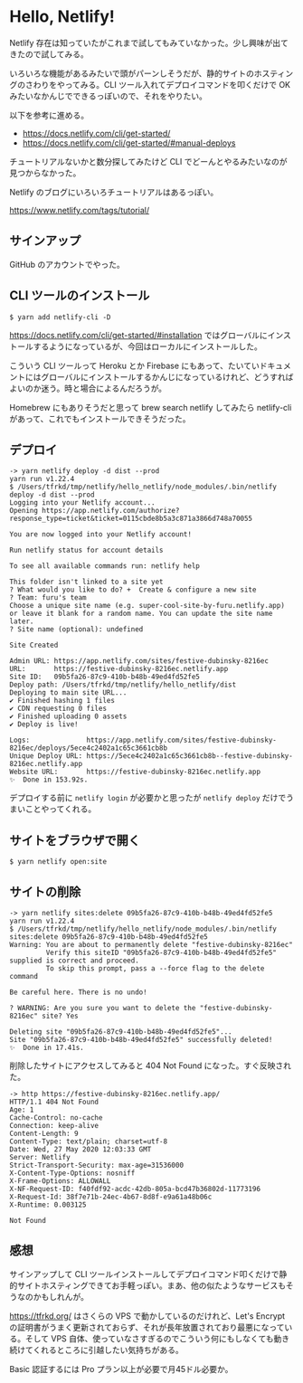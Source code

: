 # Hello, Netlify!

Netlify 存在は知っていたがこれまで試してもみていなかった。少し興味が出てきたので試してみる。

いろいろな機能があるみたいで頭がパーンしそうだが、静的サイトのホスティングのさわりをやってみる。CLI ツール入れてデプロイコマンドを叩くだけで OK みたいなかんじでできるっぽいので、それをやりたい。


以下を参考に進める。

- https://docs.netlify.com/cli/get-started/
- https://docs.netlify.com/cli/get-started/#manual-deploys

チュートリアルないかと数分探してみたけど CLI でどーんとやるみたいなのが見つからなかった。

Netlify のブログにいろいろチュートリアルはあるっぽい。

https://www.netlify.com/tags/tutorial/

## サインアップ

GitHub のアカウントでやった。

## CLI ツールのインストール

```
$ yarn add netlify-cli -D
```

https://docs.netlify.com/cli/get-started/#installation ではグローバルにインストールするようになっているが、今回はローカルにインストールした。

こういう CLI ツールって Heroku とか Firebase にもあって、たいていドキュメントにはグローバルにインストールするかんじになっているけれど、どうすればよいのか迷う。時と場合によるんだろうが。

Homebrew にもありそうだと思って brew search netlify してみたら netlify-cli があって、これでもインストールできそうだった。

## デプロイ

```
-> yarn netlify deploy -d dist --prod
yarn run v1.22.4
$ /Users/tfrkd/tmp/netlify/hello_netlify/node_modules/.bin/netlify deploy -d dist --prod
Logging into your Netlify account...
Opening https://app.netlify.com/authorize?response_type=ticket&ticket=0115cbde8b5a3c871a3866d748a70055

You are now logged into your Netlify account!

Run netlify status for account details

To see all available commands run: netlify help

This folder isn't linked to a site yet
? What would you like to do? +  Create & configure a new site
? Team: furu's team
Choose a unique site name (e.g. super-cool-site-by-furu.netlify.app) or leave it blank for a random name. You can update the site name later.
? Site name (optional): undefined

Site Created

Admin URL: https://app.netlify.com/sites/festive-dubinsky-8216ec
URL:       https://festive-dubinsky-8216ec.netlify.app
Site ID:   09b5fa26-87c9-410b-b48b-49ed4fd52fe5
Deploy path: /Users/tfrkd/tmp/netlify/hello_netlify/dist
Deploying to main site URL...
✔ Finished hashing 1 files
✔ CDN requesting 0 files
✔ Finished uploading 0 assets
✔ Deploy is live!

Logs:              https://app.netlify.com/sites/festive-dubinsky-8216ec/deploys/5ece4c2402a1c65c3661cb8b
Unique Deploy URL: https://5ece4c2402a1c65c3661cb8b--festive-dubinsky-8216ec.netlify.app
Website URL:       https://festive-dubinsky-8216ec.netlify.app
✨  Done in 153.92s.
```

デプロイする前に `netlify login` が必要かと思ったが `netlify deploy` だけでうまいことやってくれる。

## サイトをブラウザで開く

```
$ yarn netlify open:site
```

## サイトの削除

```
-> yarn netlify sites:delete 09b5fa26-87c9-410b-b48b-49ed4fd52fe5
yarn run v1.22.4
$ /Users/tfrkd/tmp/netlify/hello_netlify/node_modules/.bin/netlify sites:delete 09b5fa26-87c9-410b-b48b-49ed4fd52fe5
Warning: You are about to permanently delete "festive-dubinsky-8216ec"
         Verify this siteID "09b5fa26-87c9-410b-b48b-49ed4fd52fe5" supplied is correct and proceed.
         To skip this prompt, pass a --force flag to the delete command

Be careful here. There is no undo!

? WARNING: Are you sure you want to delete the "festive-dubinsky-8216ec" site? Yes

Deleting site "09b5fa26-87c9-410b-b48b-49ed4fd52fe5"...
Site "09b5fa26-87c9-410b-b48b-49ed4fd52fe5" successfully deleted!
✨  Done in 17.41s.
```

削除したサイトにアクセスしてみると 404 Not Found になった。すぐ反映された。

```
-> http https://festive-dubinsky-8216ec.netlify.app/
HTTP/1.1 404 Not Found
Age: 1
Cache-Control: no-cache
Connection: keep-alive
Content-Length: 9
Content-Type: text/plain; charset=utf-8
Date: Wed, 27 May 2020 12:03:33 GMT
Server: Netlify
Strict-Transport-Security: max-age=31536000
X-Content-Type-Options: nosniff
X-Frame-Options: ALLOWALL
X-NF-Request-ID: f40fdf92-acdc-42db-805a-bcd47b36802d-11773196
X-Request-Id: 38f7e71b-24ec-4b67-8d8f-e9a61a48b06c
X-Runtime: 0.003125

Not Found
```

## 感想

サインアップして CLI ツールインストールしてデプロイコマンド叩くだけで静的サイトホスティングできてお手軽っぽい。まあ、他の似たようなサービスもそうなのかもしれんが。

https://tfrkd.org/ はさくらの VPS で動かしているのだけれど、Let's Encrypt の証明書がうまく更新されておらず、それが長年放置されており最悪になっている。そして VPS 自体、使っていなさすぎるのでこういう何にもしなくても動き続けてくれるところに引越したい気持ちがある。

Basic 認証するには Pro プラン以上が必要で月45ドル必要か。
